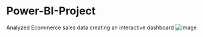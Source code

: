 # Power-BI-Project
Analyzed Ecommerce sales data creating an interactive dashboard
![image](https://github.com/user-attachments/assets/3dda58ab-8471-4f11-b824-4fa6190ad661)
